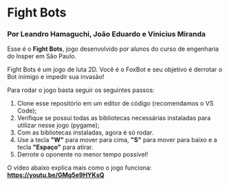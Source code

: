 # Fight Bots
### Por Leandro Hamaguchi, João Eduardo e Vinicius Miranda

Esse é o **Fight Bots**, jogo desenvolvido por alunos do curso de engenharia do Insper em São Paulo. 

Fight Bots é um jogo de luta 2D. Você é o FoxBot e seu objetivo é derrotar o Bot inimigo e impedir sua invasão!

Para rodar o jogo basta seguir os seguintes passos:
1. Clone esse repositório em um editor de código (recomendamos o VS Code);
2. Verifique se possui todas as bibliotecas necessárias instaladas para utilizar nesse jogo (pygame);
3. Com as bibliotecas instaladas, agora é só rodar.
4. Use a tecla **"W"** para mover para cima, **"S"** para mover para baixo e a tecla **"Espaço"** para atirar.
5. Derrote o oponente no menor tempo possível!

O vídeo abaixo explica mais como o jogo funciona:
**https://youtu.be/GMg5e9HYKsQ**